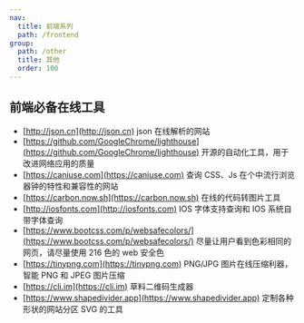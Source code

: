 ```yaml
---
nav:
  title: 前端系列
  path: /frontend
group:
  path: /other
  title: 其他
  order: 100
---
```


## 前端必备在线工具

- [http://json.cn](http://json.cn) json 在线解析的网站
- [https://github.com/GoogleChrome/lighthouse](https://github.com/GoogleChrome/lighthouse) 开源的自动化工具，用于改进网络应用的质量
- [https://caniuse.com](https://caniuse.com) 查询 CSS、Js 在个中流行浏览器钟的特性和兼容性的网站
- [https://carbon.now.sh](https://carbon.now.sh) 在线的代码转图片工具
- [http://iosfonts.com](http://iosfonts.com) IOS 字体支持查询和 IOS 系统自带字体查询
- [https://www.bootcss.com/p/websafecolors/](https://www.bootcss.com/p/websafecolors/) 尽量让用户看到色彩相同的网页，请尽量使用 216 色的 web 安全色
- [https://tinypng.com](https://tinypng.com) PNG/JPG 图片在线压缩利器，智能 PNG 和 JPEG 图片压缩
- [https://cli.im](https://cli.im) 草料二维码生成器
- [https://www.shapedivider.app](https://www.shapedivider.app) 定制各种形状的网站分区 SVG 的工具
